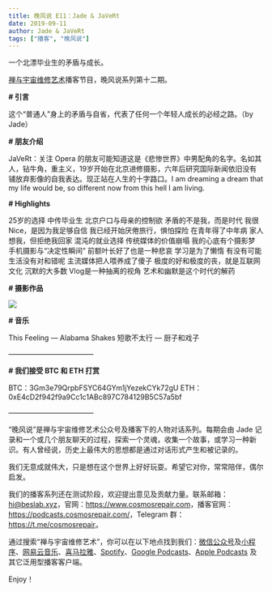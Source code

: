 ```yaml
---
title: 晚风说 E11：Jade & JaVeRt
date: 2019-09-11
author: Jade & JaVeRt
tags: ["播客", "晚风说"]
---
```


一个北漂毕业生的矛盾与成长。

<!--more-->

[禅与宇宙维修艺术](https://www.cosmosrepair.com)播客节目，晚风说系列第十二期。

**# 引言**

这个“普通人”身上的矛盾与自省，代表了任何一个年轻人成长的必经之路。（by Jade）

**# 朋友介绍**

JaVeRt：关注 Opera 的朋友可能知道这是《悲惨世界》中男配角的名字。名如其人，钻牛角，重主义，19岁开始在北京进修摄影，六年后研究国际新闻依旧没有铺放弃影像的自我表达。现正站在人生的十字路口。I am dreaming a dream that my life would be, so different now from this hell I am living.

**# Highlights**

25岁的选择
中传毕业生
北京户口与母亲的控制欲
矛盾的不是我，而是时代
我很Nice，是因为我足够自信
我已经开始厌倦旅行，惧怕探险
在青年得了中年病
家人想我，但拒绝我回家
混沌的就业选择
传统媒体的价值崩塌
我的心底有个摄影梦
手机摄影与“决定性瞬间”
前额叶长好了也是一种悲哀
学习是为了懒惰
有没有可能生活没有对和错呢
主流媒体把人喂养成了傻子
极度的好和极度的丧，就是互联网文化
沉默的大多数
Vlog是一种抽离的视角
艺术和幽默是这个时代的解药


**# 摄影作品**

![](https://tva1.sinaimg.cn/large/006y8mN6ly1g6ve9b323cj30u0212x6r.jpg)

**# 音乐**

This Feeling — Alabama Shakes
短歌不太行 — 厨子和戏子

————————————

**# 我们接受 BTC 和 ETH 打赏**

BTC：3Gm3e79QrpbFSYC64GYm1jYezekCYk72gU
ETH：0xE4cD2f942f9a9Cc1c1ABc897C784129B5C57a5bf

————————————

“晚风说”是禅与宇宙维修艺术公众号及播客下的人物对话系列。每期会由 Jade 记录和一个或几个朋友聊天的过程，探索一个灵魂，收集一个故事，或学习一种新识。有人曾经说，历史上最伟大的思想都是通过对话形式产生和被记录的。

我们无意成就伟大，只是想在这个世界上好好玩耍。希望它对你，常常陪伴，偶尔启发。

我们的播客系列还在测试阶段，欢迎提出意见及贡献力量。联系邮箱：<hi@beslab.xyz>，官网：<https://www.cosmosrepair.com>，播客官网：<https://podcasts.cosmosrepair.com/>，Telegram 群：<https://t.me/cosmosrepair>。

通过搜索“禅与宇宙维修艺术”，你可以在以下地点找到我们：[微信公众号](https://cosmosrepair-1257028016.cos.ap-beijing.myqcloud.com/2019-08-04-qrcode_for_gh_9a7e409c3696_430.jpg)及[小程序](https://cosmosrepair-1257028016.cos.ap-beijing.myqcloud.com/2019-08-04-gh_ec0187a9be05_430.jpg)、[网易云音乐](https://music.163.com/#/djradio?id=793651380)、[喜马拉雅](https://www.ximalaya.com/zhubo/182662946/)、[Spotify](https://open.spotify.com/show/5SfJxMPMoqbGc2zG8ouiuD?si=QcavW9VXQiKTkTuBuWU8nA)、[Google Podcasts](https://podcasts.google.com/?feed=aHR0cHM6Ly9wb2RjYXN0cy5jb3Ntb3NyZXBhaXIuY29tL3Jzcw%3D%3D)、[Apple Podcasts](https://podcasts.apple.com/podcast/id1475254987) 及其它泛用型播客客户端。

Enjoy！